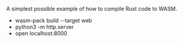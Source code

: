 A simplest possible example of how to compile Rust code to WASM.

* wasm-pack build --target web
* python3 -m http.server
* open localhost:8000

